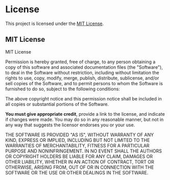 # License

This project is licensed under the [MIT License](https://opensource.org/licenses/MIT).

## MIT License

MIT License

Permission is hereby granted, free of charge, to any person obtaining a copy of this software and associated documentation files (the "Software"), to deal in the Software without  restriction, including without limitation the rights to use, copy, modify, merge, publish, distribute, sublicense, and/or sell copies of the Software, and to permit persons to whom the Software is furnished to do so, subject to the following conditions:

The above copyright notice and this permission notice shall be included in all copies or substantial portions of the Software.

**You must give appropriate credit**, provide a link to the license, and indicate if changes were made. You may do so in any reasonable manner, but not in any way that suggests the licensor endorses you or your use.

THE SOFTWARE IS PROVIDED "AS IS", WITHOUT WARRANTY OF ANY KIND, EXPRESS OR IMPLIED, INCLUDING BUT NOT LIMITED TO THE WARRANTIES OF MERCHANTABILITY, FITNESS FOR A PARTICULAR PURPOSE AND NONINFRINGEMENT. IN NO EVENT SHALL THE AUTHORS OR COPYRIGHT HOLDERS BE LIABLE FOR ANY CLAIM, DAMAGES OR OTHER LIABILITY, WHETHER IN AN ACTION OF CONTRACT, TORT OR OTHERWISE, ARISING FROM, OUT OF OR IN CONNECTION WITH THE SOFTWARE OR THE USE OR OTHER DEALINGS IN THE SOFTWARE.